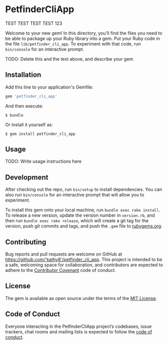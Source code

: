 # PetfinderCliApp

TEST TEST TEST TEST 123

Welcome to your new gem! In this directory, you'll find the files you need to be able to package up your Ruby library into a gem. Put your Ruby code in the file `lib/petfinder_cli_app`. To experiment with that code, run `bin/console` for an interactive prompt.

TODO: Delete this and the text above, and describe your gem

## Installation

Add this line to your application's Gemfile:

```ruby
gem 'petfinder_cli_app'
```

And then execute:

    $ bundle

Or install it yourself as:

    $ gem install petfinder_cli_app

## Usage

TODO: Write usage instructions here

## Development

After checking out the repo, run `bin/setup` to install dependencies. You can also run `bin/console` for an interactive prompt that will allow you to experiment.

To install this gem onto your local machine, run `bundle exec rake install`. To release a new version, update the version number in `version.rb`, and then run `bundle exec rake release`, which will create a git tag for the version, push git commits and tags, and push the `.gem` file to [rubygems.org](https://rubygems.org).

## Contributing

Bug reports and pull requests are welcome on GitHub at https://github.com/'kathy8'/petfinder_cli_app. This project is intended to be a safe, welcoming space for collaboration, and contributors are expected to adhere to the [Contributor Covenant](http://contributor-covenant.org) code of conduct.

## License

The gem is available as open source under the terms of the [MIT License](https://opensource.org/licenses/MIT).

## Code of Conduct

Everyone interacting in the PetfinderCliApp project’s codebases, issue trackers, chat rooms and mailing lists is expected to follow the [code of conduct](https://github.com/'kathy8'/petfinder_cli_app/blob/master/CODE_OF_CONDUCT.md).
